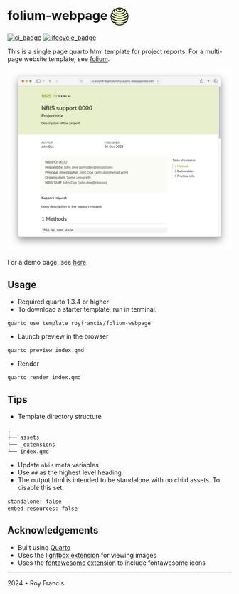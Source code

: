 # folium-webpage <span><a href="https://github.com/royfrancis/folium-webpage"><img src="folium.png" style="height:40px;vertical-align:middle;"></a></span> 

[![ci_badge](https://github.com/royfrancis/folium-webpage/workflows/deploy/badge.svg)](https://github.com/royfrancis/folium-webpage/actions?workflow=deploy)    [![lifecycle_badge](https://lifecycle.r-lib.org/articles/figures/lifecycle-experimental.svg)](https://lifecycle.r-lib.org/articles/stages.html#experimental)

This is a single page quarto html template for project reports. For a multi-page website template, see [folium](https://github.com/royfrancis/folium).

![](preview.jpg)

For a demo page, see [here](http://royfrancis.github.io/folium-webpage).

## Usage

- Required quarto 1.3.4 or higher
- To download a starter template, run in terminal:

```
quarto use template royfrancis/folium-webpage
```

- Launch preview in the browser

```
quarto preview index.qmd
```

- Render

```
quarto render index.qmd
```

## Tips

- Template directory structure

```
.
├── assets
├── _extensions
└── index.qmd
```

- Update `nbis` meta variables
- Use `##` as the highest level heading.
- The output html is intended to be standalone with no child assets. To disable this set:

```
standalone: false
embed-resources: false
```

## Acknowledgements

- Built using [Quarto](https://quarto.org/)
- Uses the [lightbox extension](https://github.com/quarto-ext/lightbox) for viewing images
- Uses the [fontawesome extension](https://github.com/quarto-ext/fontawesome) to include fontawesome icons

---

2024 • Roy Francis
